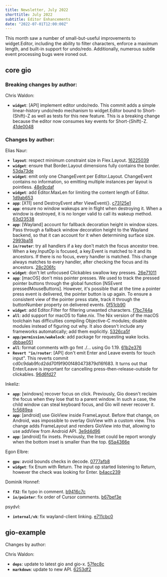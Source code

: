 ```yaml
---
title: Newsletter, July 2022
shorttitle: July 2022
subtitle: Editor Enhancements
date: "2022-07-01T12:00:00Z"
---
```


This month saw a number of small-but-useful improvements to widget.Editor,
including the ability to filter characters, enforce a maximum length, and
built-in support for undo/redo. Additionally, numerous subtle event processing
bugs were ironed out.

## core gio

### Breaking changes by author:

Chris Waldon:

- **`widget`**: [API] implement editor undo/redo. This commit adds a simple linear-history undo/redo mechanism to widget.Editor bound to Short-(Shift)-Z as well as tests for this new feature. This is a breaking change because the editor now consumes key events for Short-(Shift)-Z. [41de0048](https://git.sr.ht/~eliasnaur/gio/commit/41de0048)

### Changes by author:

Elias Naur:

- **`layout`**: respect minimum constraint size in Flex.Layout.  [16225039](https://git.sr.ht/~eliasnaur/gio/commit/16225039)
- **`widget`**: ensure that Border.Layout dimensions fully contains the border.  [53da73de](https://git.sr.ht/~eliasnaur/gio/commit/53da73de)
- **`widget`**: emit only one ChangeEvent per Editor.Layout. ChangeEvent contains no information, so emitting multiple instances per layout is pointless. [48e9cdaf](https://git.sr.ht/~eliasnaur/gio/commit/48e9cdaf)
- **`widget`**: add Editor.MaxLen for limiting the content length of Editor.  [1d9ab653](https://git.sr.ht/~eliasnaur/gio/commit/1d9ab653)
- **`app`**: [X11] send DestroyEvent after ViewEvent{}.  [c73125e1](https://git.sr.ht/~eliasnaur/gio/commit/c73125e1)
- **`app`**: ensure no window wakeups are in flight when destroying it. When a window is destroyed, it is no longer valid to call its wakeup method. [63d23538](https://git.sr.ht/~eliasnaur/gio/commit/63d23538)
- **`app`**: [Wayland] account for fallback decoration height in window sizes. Pass through a fallback window decoration height to the Wayland backend, so that it can account for it when determining surface size. [2993ba18](https://git.sr.ht/~eliasnaur/gio/commit/2993ba18)
- **`io/router`**: try all handlers if a key don't match the focus ancestor tree. When a key.InputOp is focused, a key.Event is matched to it and its ancestors. If there is no focus, every handler is matched. This change always matches to every handler, after checking the focus and its ancestors. [28c206fc](https://git.sr.ht/~eliasnaur/gio/commit/28c206fc)
- **`widget`**: don't let unfocused Clickables swallow key presses.  [26e71011](https://git.sr.ht/~eliasnaur/gio/commit/26e71011)
- **`app`**: [macOS] don't miss pointer presses. We used to track the pressed pointer buttons through the global function [NSEvent pressedMouseButtons]. However, it's possible that at the time a pointer press event is delivered, the pointer button is up again. To ensure a consistent view of the pointer press state, track it through the buttonNumber property on delivered events. [0f51cb90](https://git.sr.ht/~eliasnaur/gio/commit/0f51cb90)
- **`widget`**: add Editor.Filter for filtering unwanted characters.  [f7bc744a](https://git.sr.ht/~eliasnaur/gio/commit/f7bc744a)
- **`all`**: add support for macOS to flake.nix. The Nix version of the macOS toolchain has difficulties compiling Objective-C modules; disable modules instead of figuring out why. It also doesn't include any frameworks automatically; add them explicitly. [5326ca5f](https://git.sr.ht/~eliasnaur/gio/commit/5326ca5f)
- **`app/permission/wakelock`**: add package for requesting wake locks.  [dbbae051](https://git.sr.ht/~eliasnaur/gio/commit/dbbae051)
- **`all`**: format comments with go fmt ./... using Go 1.19.  [61b2e376](https://git.sr.ht/~eliasnaur/gio/commit/61b2e376)
- **`Revert "io/router`**: [API] don't emit Enter and Leave events for touch input". This reverts commit cd0c9dab9fcd2dd70f9f900f480473879d16f683. It turns out that Enter/Leave is important for cancelling press-then-release-outside for clickables. [96d6fd27](https://git.sr.ht/~eliasnaur/gio/commit/96d6fd27)

Inkeliz:

- **`app`**: [windows] recover focus on click. Previously, Gio doesn't reclaim the focus when they lose that to a parent window. In such a case, the child window can steal keyboard focus, and Gio will never recover it. [fc5689ea](https://git.sr.ht/~eliasnaur/gio/commit/fc5689ea)
- **`app`**: [android] use GioView inside FrameLayout. Before that change, on Android, was impossible to overlay GioView with a custom view. This change adds FrameLayout and renders GioView into that, allowing to use addView from Android API. [3e9d4d96](https://git.sr.ht/~eliasnaur/gio/commit/3e9d4d96)
- **`app`**: [android] fix insets. Previously, the Inset could be report wrongly when the bottom inset is smaller than the top. [65a4366e](https://git.sr.ht/~eliasnaur/gio/commit/65a4366e)

Egon Elbre:

- **`gpu`**: avoid bounds checks in decode.  [0777afb8](https://git.sr.ht/~eliasnaur/gio/commit/0777afb8)
- **`widget`**: fix Enum with Return. The input op started listening to Return, however the check was looking for Enter. [b4acc239](https://git.sr.ht/~eliasnaur/gio/commit/b4acc239)

Dominik Honnef:

- **`f32`**: fix typo in comment.  [b9416c7c](https://git.sr.ht/~eliasnaur/gio/commit/b9416c7c)
- **`io/pointer`**: fix order of Cursor comments.  [b67bef3e](https://git.sr.ht/~eliasnaur/gio/commit/b67bef3e)

psydvl:

- **`internal/vk`**: fix wayland-client linking.  [e711cbc0](https://git.sr.ht/~eliasnaur/gio/commit/e711cbc0)

## gio-example

Changes by author:

Chris Waldon:

- **`deps`**: update to latest gio and gio-x.  [57fec8c](https://git.sr.ht/~USER/REPO/commit/57fec8c)
- **`markdown`**: update to new API.  [6253df2](https://git.sr.ht/~USER/REPO/commit/6253df2)

